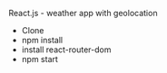  React.js - weather app with geolocation 

- Clone 
- npm install 
- install react-router-dom 
- npm start

